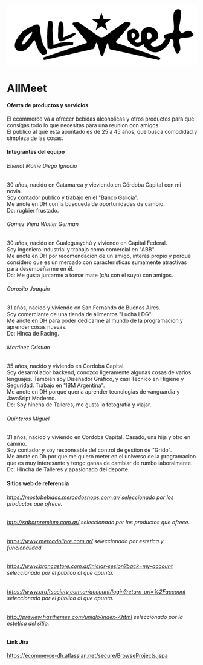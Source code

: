 <div align='center'><img src=designs/1.2-Logotipo_Transparente.png></div>
  
# **AllMeet**
#### **Oferta de productos y servicios**
El ecommerce va a ofrecer bebidas alcoholicas y otros productos para que consigas todo lo que necesitas para una reunion con amigos.  
El publico al que esta apuntado es de 25 a 45 años, que busca comodidad y simpleza de las cosas.


#### **Integrantes del equipo**

###### Etienot Moine Diego Ignacio
30 años, nacido en Catamarca y vieviendo en Córdoba Capital con mi novia.  
Soy contador publico y trabajo en el "Banco Galicia".  
Me anote en DH con la busqueda de oportunidades de cambio.  
Dc: rugbier frustado.

###### Gomez Viera Walter German
30 años, nacido en Gualeguaychú y viviendo en Capital Federal.  
Soy ingeniero industrial y trabajo como comercial en "ABB".  
Me anote en DH por recomendacion de un amigo, interés propio y porque considero que es un mercado con características sumamente atractivas para desempeñarme en él.  
Dc: Me gusta juntarme a tomar mate (c/u con el suyo) con amigos.

###### Gorosito Joaquin
31 años, nacido y viviendo en San Fernando de Buenos Aires.  
Soy comerciante de una tienda de alimentos "Lucha LDG".  
Me anote en DH para poder dedicarme al mundo de la programacion y aprender cosas nuevas.  
Dc: Hinca de Racing.

###### Martinez Cristian
35 años, nacido y viviendo en Cordoba Capital.  
Soy desarrollador backend, conozco ligeramente algunas cosas de varios lenguajes. También soy Diseñador Gráfico, y casi Técnico en Higiene y Seguridad. Trabajo en "IBM Argentina".  
Me anote en DH porque queria aprender tecnologias de vanguardia y JavaSript Moderno.  
Dc: Soy hincha de Talleres, me gusta la fotografía y viajar.

###### Quinteros Miguel
31 años, nacido y viviendo en Cordoba Capital. Casado, una hija y otro en camino.  
Soy contador y soy responsable del control de gestion de "Grido".  
Me anote en Dh por que me quiero meter en el universo de la programacion que es muy interesante y tengo ganas de cambiar de rumbo laboralmente.  
Dc: Hincha de Talleres y apasionado del deporte.  

#### **Sitios web de referencia**

###### https://mostobebidas.mercadoshops.com.ar/ seleccionado por los productos que ofrece.

###### http://saborpremium.com.ar/ seleccionado por los productos que ofrece.

###### https://www.mercadolibre.com.ar/ seleccionado por estetica y funcionalidad.

###### https://www.brancastore.com.ar/iniciar-sesion?back=my-account seleccionado por el público al que apunta.

###### https://www.craftsociety.com.ar/account/login?return_url=%2Faccount seleccionado por el público al que apunta.

###### http://preview.hasthemes.com/uniqlo/index-7.html seleccionado por la estetíca del sitio.


#### **Link Jira** 

https://ecommerce-dh.atlassian.net/secure/BrowseProjects.jspa
